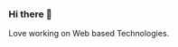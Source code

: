 ### Hi there 👋

<!--
**kashipai/kashipai** is a ✨ _special_ ✨ repository because its `README.md` (this file) appears on your GitHub profile.

Here are some ideas to get you started:
-->
Love working on Web based Technologies.
